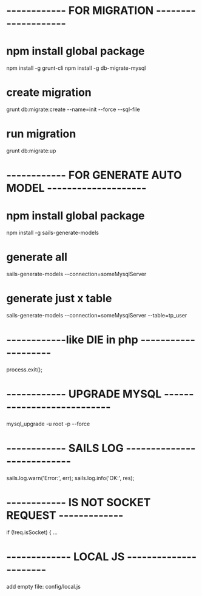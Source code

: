 # ------------ FOR MIGRATION --------------------

# npm install global package
npm install -g grunt-cli
npm install -g db-migrate-mysql

# create migration
grunt db:migrate:create --name=init --force --sql-file

# run migration
grunt db:migrate:up


# ------------ FOR GENERATE AUTO MODEL --------------------

# npm install global package
npm install -g sails-generate-models

# generate all
sails-generate-models --connection=someMysqlServer

# generate just x table
sails-generate-models --connection=someMysqlServer --table=tp_user


# ------------like DIE in php --------------------
process.exit();

# ------------ UPGRADE MYSQL ---------------------------
mysql_upgrade -u root -p --force

# ------------ SAILS LOG ---------------------------
sails.log.warn('Error:', err);
sails.log.info('OK:', res);

# ------------ IS NOT SOCKET REQUEST -------------
if (!req.isSocket) { ...

# ------------- LOCAL JS ----------------------
add empty file: config/local.js
